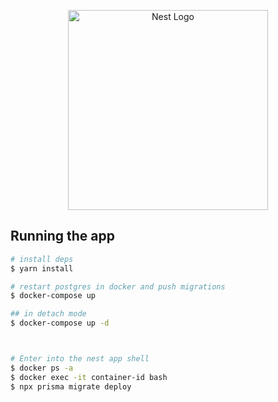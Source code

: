 <p align="center">
  <a href="http://nestjs.com/" target="blank"><img src="https://nestjs.com/img/logo_text.svg" width="320" alt="Nest Logo" /></a>
</p>

## Running the app

```bash
# install deps
$ yarn install

# restart postgres in docker and push migrations
$ docker-compose up

## in detach mode
$ docker-compose up -d



# Enter into the nest app shell
$ docker ps -a
$ docker exec -it container-id bash
$ npx prisma migrate deploy

```
